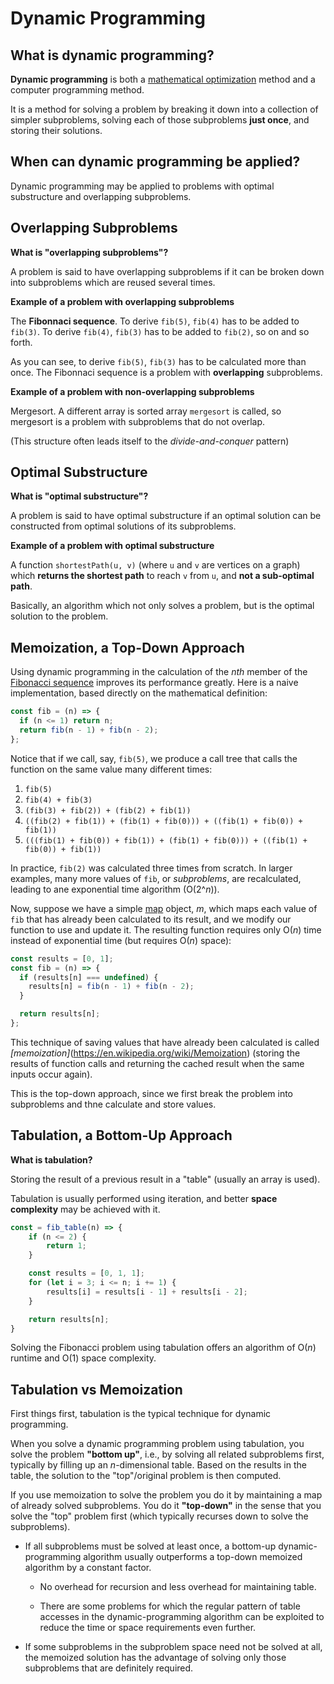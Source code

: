 # Dynamic Programming

## What is dynamic programming?

**Dynamic programming** is both a [mathematical optimization](https://en.wikipedia.org/wiki/Mathematical_optimization) method and a computer programming method.

It is a method for solving a problem by breaking it down into a collection of simpler subproblems, solving each of those subproblems **just once**, and storing their solutions.

## When can dynamic programming be applied?

Dynamic programming may be applied to problems with optimal substructure and overlapping subproblems.

## Overlapping Subproblems

**What is "overlapping subproblems"?**

A problem is said to have overlapping subproblems if it can be broken down into subproblems which are reused several times.

**Example of a problem with overlapping subproblems**

The **Fibonnaci sequence**. To derive `fib(5)`, `fib(4)` has to be added to `fib(3)`. To derive `fib(4)`, `fib(3)` has to be added to `fib(2)`, so on and so forth.

As you can see, to derive `fib(5)`, `fib(3)` has to be calculated more than once. The Fibonnaci sequence is a problem with **overlapping** subproblems.

**Example of a problem with non-overlapping subproblems**

Mergesort. A different array is sorted array `mergesort` is called, so mergesort is a problem with subproblems that do not overlap.

(This structure often leads itself to the _divide-and-conquer_ pattern)

## Optimal Substructure

**What is "optimal substructure"?**

A problem is said to have optimal substructure if an optimal solution can be constructed from optimal solutions of its subproblems.

**Example of a problem with optimal substructure**

A function `shortestPath(u, v)` (where `u` and `v` are vertices on a graph) which **returns the shortest path** to reach `v` from `u`, and **not a sub-optimal path**.

Basically, an algorithm which not only solves a problem, but is the optimal solution to the problem.

## Memoization, a Top-Down Approach

Using dynamic programming in the calculation of the _nth_ member of the [Fibonacci sequence](https://en.wikipedia.org/wiki/Fibonacci_sequence) improves its performance greatly. Here is a naive implementation, based directly on the mathematical definition:

```js
const fib = (n) => {
  if (n <= 1) return n;
  return fib(n - 1) + fib(n - 2);
};
```

Notice that if we call, say, `fib(5)`, we produce a call tree that calls the function on the same value many different times:

1. `fib(5)`
2. `fib(4) + fib(3)`
3. `(fib(3) + fib(2)) + (fib(2) + fib(1))`
4. `((fib(2) + fib(1)) + (fib(1) + fib(0))) + ((fib(1) + fib(0)) + fib(1))`
5. `(((fib(1) + fib(0)) + fib(1)) + (fib(1) + fib(0))) + ((fib(1) + fib(0)) + fib(1))`

In practice, `fib(2)` was calculated three times from scratch. In larger examples, many more values of `fib`, or _subproblems_, are recalculated, leading to ane exponential time algorithm (O(2^_n_)).

Now, suppose we have a simple [map](https://en.wikipedia.org/wiki/Associative_array) object, _m_, which maps each value of `fib` that has already been calculated to its result, and we modify our function to use and update it. The resulting function requires only O(_n_) time instead of exponential time (but requires O(_n_) space):

```js
const results = [0, 1];
const fib = (n) => {
  if (results[n] === undefined) {
    results[n] = fib(n - 1) + fib(n - 2);
  }

  return results[n];
};
```

This technique of saving values that have already been calculated is called _[memoization]_(https://en.wikipedia.org/wiki/Memoization) (storing the results of function calls and returning the cached result when the same inputs occur again).

This is the top-down approach, since we first break the problem into subproblems and thne calculate and store values.

## Tabulation, a Bottom-Up Approach

**What is tabulation?**

Storing the result of a previous result in a "table" (usually an array is used).

Tabulation is usually performed using iteration, and better **space complexity** may be achieved with it.

```js
const = fib_table(n) => {
    if (n <= 2) {
        return 1;
    }

    const results = [0, 1, 1];
    for (let i = 3; i <= n; i += 1) {
        results[i] = results[i - 1] + results[i - 2];
    }

    return results[n];
}
```

Solving the Fibonacci problem using tabulation offers an algorithm of O(_n_) runtime and O(1) space complexity.

## Tabulation vs Memoization

First things first, tabulation is the typical technique for dynamic programming.

When you solve a dynamic programming problem using tabulation, you solve the problem **"bottom up"**, i.e., by solving all related subproblems first, typically by filling up an _n_-dimensional table. Based on the results in the table, the solution to the "top"/original problem is then computed.

If you use memoization to solve the problem you do it by maintaining a map of already solved subproblems. You do it **"top-down"** in the sense that you solve the "top" problem first (which typically recurses down to solve the subproblems).

- If all subproblems must be solved at least once, a bottom-up dynamic-programming algorithm usually outperforms a top-down memoized algorithm by a constant factor.

  - No overhead for recursion and less overhead for maintaining table.

  - There are some problems for which the regular pattern of table accesses in the dynamic-programming algorithm can be exploited to reduce the time or space requirements even further.

- If some subproblems in the subproblem space need not be solved at all, the memoized solution has the advantage of solving only those subproblems that are definitely required.
